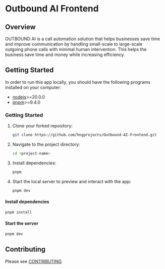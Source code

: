 # Outbound AI Frontend

## Overview

OUTBOUND AI is a call automation solution that helps businesses save time and improve communication by handling small-scale to large-scale outgoing phone calls with minimal human intervention. This helps the business save time and money while increasing efficiency.

## Getting Started

In order to run this app locally, you should have the following programs installed on your computer:

- [nodejs](https://nodejs.org/)>=20.0.0
- [pnpm](https://yarnpkg.com/)>=9.4.0

### Getting Started

1. Clone your forked repository:
   ```sh
   git clone https://github.com/hngprojects/Outbound-AI-Frontend.git
   ```
2. Navigate to the project directory:
   ```sh
   cd <project-name>
   ```
3. Install dependencies:
   ```sh
   pnpm
   ```
4. Start the local server to preview and interact with the app:
   ```sh
   pnpm dev
   ```

#### Install dependencies

```bash
pnpm install
```

#### Start the server

```bash
pnpm dev
```

## Contributing

Please see [CONTRIBUTING](./CONTRIBUTING.md)
